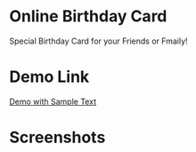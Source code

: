 # Online Birthday Card 
Special Birthday Card for your Friends or Fmaily!

# Demo Link
[Demo with Sample Text](https://jkloud.uk/sample-bday)

# Screenshots

